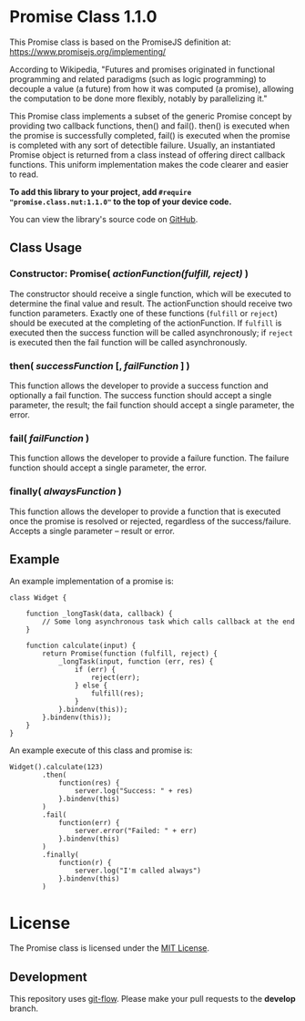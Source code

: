 
# Promise Class 1.1.0

This Promise class is based on the PromiseJS definition at:
https://www.promisejs.org/implementing/

According to Wikipedia, "Futures and promises originated in functional programming and 
related paradigms (such as logic programming) to decouple a value (a future) from how 
it was computed (a promise), allowing the computation to be done more flexibly, notably 
by parallelizing it."

This Promise class implements a subset of the generic Promise concept by
providing two callback functions, then() and fail(). then() is executed when the 
promise is successfully completed, fail() is executed when the promise is completed
with any sort of detectible failure. Usually, an instantiated Promise object is 
returned from a class instead of offering direct callback functions. This uniform
implementation makes the code clearer and easier to read.

**To add this library to your project, add `#require "promise.class.nut:1.1.0"` to the top of your device code.**

You can view the library's source code on [GitHub](https://github.com/electricimp/Promise/tree/v1.1.0).

## Class Usage

### Constructor: Promise( *actionFunction(fulfill, reject)* )

The constructor should receive a single function, which will be executed to determine the final value and result. The actionFunction should receive two function parameters. Exactly one of these functions (`fulfill` or `reject`) should be executed at the completing of the actionFunction. If `fulfill` is executed then the success function will be called asynchronously; if `reject` is executed then the fail function will be called asynchronously.

### then( *successFunction* [, *failFunction* ] )

This function allows the developer to provide a success function and optionally a fail function. The success function should accept a single parameter, the result; the fail function should accept a single parameter, the error.

### fail( *failFunction* )

This function allows the developer to provide a failure function. The failure function should accept a single parameter, the error.

### finally( *alwaysFunction* )

This function allows the developer to provide a function that is executed once the promise is resolved or rejected, regardless of the success/failure. Accepts a single parameter – result or error.

## Example

An example implementation of a promise is:

```squirrel
class Widget {
    
    function _longTask(data, callback) {
        // Some long asynchronous task which calls callback at the end
    }
    
    function calculate(input) {
        return Promise(function (fulfill, reject) {
            _longTask(input, function (err, res) {
                if (err) {
                    reject(err);
                } else {
                    fulfill(res);
                }
            }.bindenv(this));
        }.bindenv(this));
    }
}
```

An example execute of this class and promise is:

```squirrel
Widget().calculate(123)
        .then(
            function(res) {
                server.log("Success: " + res)
            }.bindenv(this)
        )
        .fail(
            function(err) {
                server.error("Failed: " + err)
            }.bindenv(this)
        )
        .finally(
            function(r) {
                server.log("I'm called always")
            }.bindenv(this)
        )
```


# License

The Promise class is licensed under the [MIT License](./LICENSE.txt).

## Development

This repository uses [git-flow](http://jeffkreeftmeijer.com/2010/why-arent-you-using-git-flow/).
Please make your pull requests to the __develop__ branch.